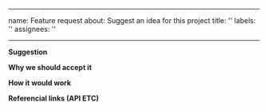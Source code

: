 
---
name: Feature request
about: Suggest an idea for this project
title: ''
labels: ''
assignees: ''

---

**Suggestion**

**Why we should accept it**

**How it would work**

**Referencial links (API ETC)**
